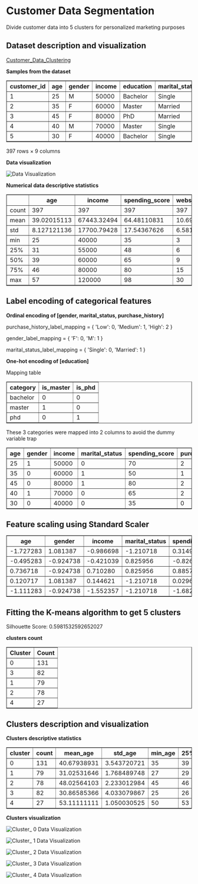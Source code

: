 # Customer Data Segmentation

Divide customer data into 5 clusters for personalized marketing purposes

## Dataset description and visualization

[Customer_Data_Clustering](https://www.kaggle.com/datasets/mohamedeldakrory8/customer-clustering/)

**Samples from the dataset**

<table border="1">
  <tr>
    <th>customer_id</th>
    <th>age</th>
    <th>gender</th>
    <th>income</th>
    <th>education</th>
    <th>marital_status</th>
    <th>spending_score</th>
    <th>purchase_history</th>
    <th>website_visits</th>
    <th>loyalty_points</th>
  </tr>
  <tr>
    <td>1</td>
    <td>25</td>
    <td>M</td>
    <td>50000</td>
    <td>Bachelor</td>
    <td>Single</td>
    <td>70</td>
    <td>High</td>
    <td>10</td>
    <td>100</td>
  </tr>
  <tr>
    <td>2</td>
    <td>35</td>
    <td>F</td>
    <td>60000</td>
    <td>Master</td>
    <td>Married</td>
    <td>50</td>
    <td>Medium</td>
    <td>5</td>
    <td>50</td>
  </tr>
  <tr>
    <td>3</td>
    <td>45</td>
    <td>F</td>
    <td>80000</td>
    <td>PhD</td>
    <td>Married</td>
    <td>80</td>
    <td>High</td>
    <td>15</td>
    <td>200</td>
  </tr>
  <tr>
    <td>4</td>
    <td>40</td>
    <td>M</td>
    <td>70000</td>
    <td>Master</td>
    <td>Single</td>
    <td>65</td>
    <td>High</td>
    <td>8</td>
    <td>150</td>
  </tr>
  <tr>
    <td>5</td>
    <td>30</td>
    <td>F</td>
    <td>40000</td>
    <td>Bachelor</td>
    <td>Single</td>
    <td>35</td>
    <td>Low</td>
    <td>3</td>
    <td>20</td>
  </tr>
</table>

397 rows × 9 columns

**Data visualization**

![Data Visualization](https://github.com/mohdakrory/Machine-Learning-Practice/assets/67663339/46462675-5c6c-4b04-b695-e21c5d4f4e5f)

**Numerical data descriptive statistics**

<table border="1">
  <tr>
    <th></th>
    <th>age</th>
    <th>income</th>
    <th>spending_score</th>
    <th>website_visits</th>
    <th>loyalty_points</th>
  </tr>
  <tr>
    <td>count</td>
    <td>397</td>
    <td>397</td>
    <td>397</td>
    <td>397</td>
    <td>397</td>
  </tr>
  <tr>
    <td>mean</td>
    <td>39.02015113</td>
    <td>67443.32494</td>
    <td>64.48110831</td>
    <td>10.697733</td>
    <td>139.3073048</td>
  </tr>
  <tr>
    <td>std</td>
    <td>8.127121136</td>
    <td>17700.79428</td>
    <td>17.54367626</td>
    <td>6.581986429</td>
    <td>89.31889454</td>
  </tr>
  <tr>
    <td>min</td>
    <td>25</td>
    <td>40000</td>
    <td>35</td>
    <td>3</td>
    <td>20</td>
  </tr>
  <tr>
    <td>25%</td>
    <td>31</td>
    <td>55000</td>
    <td>48</td>
    <td>6</td>
    <td>70</td>
  </tr>
  <tr>
    <td>50%</td>
    <td>39</td>
    <td>60000</td>
    <td>65</td>
    <td>9</td>
    <td>110</td>
  </tr>
  <tr>
    <td>75%</td>
    <td>46</td>
    <td>80000</td>
    <td>80</td>
    <td>15</td>
    <td>210</td>
  </tr>
  <tr>
    <td>max</td>
    <td>57</td>
    <td>120000</td>
    <td>98</td>
    <td>30</td>
    <td>350</td>
  </tr>
</table>

## Label encoding of categorical features

**Ordinal encoding of [gender,	marital_status, purchase_history]**

purchase_history_label_mapping = {
    'Low': 0,
    'Medium': 1,
    'High': 2
}

gender_label_mapping = {
    'F': 0,
    'M': 1
}

marital_status_label_mapping = {
    'Single': 0,
    'Married': 1
}

**One-hot encoding of [education]**

Mapping table

<table border="1">
  <tr>
    <th>category</th>
    <th>is_master</th>
    <th>is_phd</th>
  </tr>
  <tr>
    <td>bachelor</td>
    <td>0</td>
    <td>0</td>
  </tr>
  <tr>
    <td>master</td>
    <td>1</td>
    <td>0</td>
  </tr>
  <tr>
    <td>phd</td>
    <td>0</td>
    <td>1</td>
  </tr>
</table>

These 3 categories were mapped into 2 columns to avoid the dummy variable trap

<table border="1">
  <tr>
    <th>age</th>
    <th>gender</th>
    <th>income</th>
    <th>marital_status</th>
    <th>spending_score</th>
    <th>purchase_history</th>
    <th>website_visits</th>
    <th>loyalty_points</th>
    <th>is_master</th>
    <th>is_phd</th>
  </tr>
  <tr>
    <td>25</td>
    <td>1</td>
    <td>50000</td>
    <td>0</td>
    <td>70</td>
    <td>2</td>
    <td>10</td>
    <td>100</td>
    <td>0</td>
    <td>0</td>
  </tr>
  <tr>
    <td>35</td>
    <td>0</td>
    <td>60000</td>
    <td>1</td>
    <td>50</td>
    <td>1</td>
    <td>5</td>
    <td>50</td>
    <td>1</td>
    <td>0</td>
  </tr>
  <tr>
    <td>45</td>
    <td>0</td>
    <td>80000</td>
    <td>1</td>
    <td>80</td>
    <td>2</td>
    <td>15</td>
    <td>200</td>
    <td>0</td>
    <td>1</td>
  </tr>
  <tr>
    <td>40</td>
    <td>1</td>
    <td>70000</td>
    <td>0</td>
    <td>65</td>
    <td>2</td>
    <td>8</td>
    <td>150</td>
    <td>1</td>
    <td>0</td>
  </tr>
  <tr>
    <td>30</td>
    <td>0</td>
    <td>40000</td>
    <td>0</td>
    <td>35</td>
    <td>0</td>
    <td>3</td>
    <td>20</td>
    <td>0</td>
    <td>0</td>
  </tr>
</table>

## Feature scaling using Standard Scaler 

<table border="1">
  <tr>
    <th>age</th>
    <th>gender</th>
    <th>income</th>
    <th>marital_status</th>
    <th>spending_score</th>
    <th>purchase_history</th>
    <th>website_visits</th>
    <th>loyalty_points</th>
    <th>is_master</th>
    <th>is_phd</th>
  </tr>
  <tr>
    <td>-1.727283</td>
    <td>1.081387</td>
    <td>-0.986698</td>
    <td>-1.210718</td>
    <td>0.314977</td>
    <td>0.747177</td>
    <td>-0.106140</td>
    <td>-0.440634</td>
    <td>-0.817354</td>
    <td>-0.599657</td>
  </tr>
  <tr>
    <td>-0.495283</td>
    <td>-0.924738</td>
    <td>-0.421039</td>
    <td>0.825956</td>
    <td>-0.826473</td>
    <td>-0.632494</td>
    <td>-0.866748</td>
    <td>-1.001132</td>
    <td>1.223460</td>
    <td>-0.599657</td>
  </tr>
  <tr>
    <td>0.736718</td>
    <td>-0.924738</td>
    <td>0.710280</td>
    <td>0.825956</td>
    <td>0.885702</td>
    <td>0.747177</td>
    <td>0.654467</td>
    <td>0.680363</td>
    <td>-0.817354</td>
    <td>1.667619</td>
  </tr>
  <tr>
    <td>0.120717</td>
    <td>1.081387</td>
    <td>0.144621</td>
    <td>-1.210718</td>
    <td>0.029614</td>
    <td>0.747177</td>
    <td>-0.410383</td>
    <td>0.119865</td>
    <td>1.223460</td>
    <td>-0.599657</td>
  </tr>
  <tr>
    <td>-1.111283</td>
    <td>-0.924738</td>
    <td>-1.552357</td>
    <td>-1.210718</td>
    <td>-1.682561</td>
    <td>-2.012164</td>
    <td>-1.170991</td>
    <td>-1.337431</td>
    <td>-0.817354</td>
    <td>-0.599657</td>
  </tr>
</table>

## Fitting the K-means algorithm to get 5 clusters

Silhouette Score: 0.5981532592652027

**clusters count**

<table border="1">
  <tr>
    <th>Cluster</th>
    <th>Count</th>
  </tr>
  <tr>
    <td>0</td>
    <td>131</td>
  </tr>
  <tr>
    <td>3</td>
    <td>82</td>
  </tr>
  <tr>
    <td>1</td>
    <td>79</td>
  </tr>
  <tr>
    <td>2</td>
    <td>78</td>
  </tr>
  <tr>
    <td>4</td>
    <td>27</td>
  </tr>
</table>

## Clusters description and visualization

**Clusters descriptive statistics**

<table border="1">
  <tr>
    <th>cluster</th><th>count</th><th>mean_age</th><th>std_age</th><th>min_age</th><th>25%_age</th><th>50%_age</th><th>75%_age</th><th>max_age</th><th>count_income</th><th>mean_income</th><th>std_income</th><th>min_income</th><th>25%_income</th><th>50%_income</th><th>75%_income</th><th>max_income</th><th>count_spending_score</th><th>mean_spending_score</th><th>std_spending_score</th><th>min_spending_score</th><th>25%_spending_score</th><th>50%_spending_score</th><th>75%_spending_score</th><th>max_spending_score</th><th>count_website_visits</th><th>mean_website_visits</th><th>std_website_visits</th><th>min_website_visits</th><th>25%_website_visits</th><th>50%_website_visits</th><th>75%_website_visits</th><th>max_website_visits</th><th>count_loyalty_points</th><th>mean_loyalty_points</th><th>std_loyalty_points</th><th>min_loyalty_points</th><th>25%_loyalty_points</th><th>50%_loyalty_points</th><th>75%_loyalty_points</th><th>max_loyalty_points</th><th>count_gender_F</th><th>count_gender_M</th><th>count_education_Bachelor</th><th>count_education_Master</th><th>count_education_PhD</th><th>count_marital_status_Married</th><th>count_marital_status_Single</th><th>count_purchase_history_High</th><th>count_purchase_history_Low</th><th>count_purchase_history_Medium</th>
  </tr>
  <tr>
    <td>0</td><td>131</td><td>40.67938931</td><td>3.543720721</td><td>35</td><td>39</td><td>40</td><td>44</td><td>45</td><td>131</td><td>67900.76336</td><td>7455.359416</td><td>58000</td><td>60000</td><td>70000</td><td>72000</td><td>78000</td><td>131</td><td>68.16793893</td><td>5.090190675</td><td>60</td><td>65</td><td>70</td><td>70</td><td>75</td><td>131</td><td>10.01526718</td><td>1.116207403</td><td>8</td><td>9</td><td>10</td><td>10</td><td>12</td><td>131</td><td>131.221374</td><td>22.15410713</td><td>100</td><td>110</td><td>140</td><td>140</td><td>180</td><td>26</td><td>105</td><td>51</td><td>80</td><td>0</td><td>130</td><td>1</td><td>131</td><td>0</td><td>0</td>
  </tr>
  <tr>
    <td>1</td><td>79</td><td>31.02531646</td><td>1.768489748</td><td>27</td><td>29</td><td>31</td><td>33</td><td>35</td><td>79</td><td>52670.88608</td><td>3433.326558</td><td>48000</td><td>48000</td><td>55000</td><td>55000</td><td>60000</td><td>79</td><td>45.17721519</td><td>5.286071426</td><td>38</td><td>38</td><td>48</td><td>50</td><td>50</td><td>79</td><td>5</td><td>1.664100589</td><td>3</td><td>3</td><td>5</td><td>7</td><td>7</td><td>79</td><td>53.03797468</td><td>17.27265739</td><td>30</td><td>30</td><td>60</td><td>70</td><td>70</td><td>79</td><td>0</td><td>0</td><td>79</td><td>0</td><td>1</td><td>78</td><td>0</td><td>27</td><td>52</td>
  </tr>
  <tr>
    <td>2</td><td>78</td><td>48.02564103</td><td>2.233012984</td><td>45</td><td>46</td><td>47</td><td>51</td><td>53</td><td>78</td><td>85064.10256</td><td>4225.278731</td><td>80000</td><td>80000</td><td>85000</td><td>90000</td><td>95000</td><td>78</td><td>85.06410256</td><td>4.160231461</td><td>80</td><td>80</td><td>85</td><td>90</td><td>92</td><td>78</td><td>17.38461538</td><td>2.14555275</td><td>15</td><td>15</td><td>17</td><td>20</td><td>23</td><td>78</td><td>242.9487179</td><td>29.1484768</td><td>200</td><td>210</td><td>240</td><td>280</td><td>280</td><td>78</td><td>0</td><td>0</td><td>0</td><td>78</td><td>78</td><td>0</td><td>78</td><td>0</td><td>0</td>
  </tr>
  <tr>
    <td>3</td><td>82</td><td>30.86585366</td><td>4.033079867</td><td>25</td><td>26</td><td>31</td><td>36</td><td>36</td><td>82</td><td>50414.63415</td><td>4294.559347</td><td>40000</td><td>45000</td><td>52000</td><td>55000</td><td>55000</td><td>82</td><td>47.58536585</td><td>5.29138881</td><td>35</td><td>42</td><td>48</td><td>52</td><td>70</td><td>82</td><td>5.329268293</td><td>1.100559656</td><td>3</td><td>4</td><td>6</td><td>6</td><td>10</td><td>82</td><td>69.20731707</td><td>16.31990212</td><td>20</td><td>50</td><td>75</td><td>85</td><td>100</td><td>31</td><td>51</td><td>82</td><td>0</td><td>0</td><td>1</td><td>81</td><td>1</td><td>28</td><td>53</td>
  </tr>
  <tr>
    <td>4</td><td>27</td><td>53.11111111</td><td>1.050030525</td><td>50</td><td>53</td><td>53</td><td>53</td><td>57</td><td>27</td><td>109259.2593</td><td>4744.167209</td><td>90000</td><td>110000</td><td>110000</td><td>110000</td><td>120000</td><td>27</td><td>94.92592593</td><td>1.141049649</td><td>90</td><td>95</td><td>95</td><td>95</td><td>98</td><td>27</td><td>27.66666667</td><td>1.687054785</td><td>20</td><td>28</td><td>28</td><td>28</td><td>30</td><td>27</td><td>344.4444444</td><td>21.18296364</td><td>250</td><td>350</td><td>350</td><td>350</td><td>350</td><td>0</td><td>27</td><td>0</td><td>0</td><td>27</td><td>26</td><td>1</td><td>27</td><td>0</td><td>0</td>
  </tr>
</table>

**Clusters visualization**

![Cluster_ 0 Data Visualization](https://github.com/mohdakrory/Machine-Learning-Practice/assets/67663339/26c3d40b-b360-4f63-84d7-682adf725ab4)

![Cluster_ 1 Data Visualization](https://github.com/mohdakrory/Machine-Learning-Practice/assets/67663339/595b6d8c-d96c-41d8-9a96-06be5cb8ee06)

![Cluster_ 2 Data Visualization](https://github.com/mohdakrory/Machine-Learning-Practice/assets/67663339/f7a78d69-d661-4727-b0a2-d49e44d2e576)

![Cluster_ 3 Data Visualization](https://github.com/mohdakrory/Machine-Learning-Practice/assets/67663339/51662cba-7796-4634-acc4-051a2927197f)

![Cluster_ 4 Data Visualization](https://github.com/mohdakrory/Machine-Learning-Practice/assets/67663339/b3276914-d980-499a-a683-3464ae8638ab)

